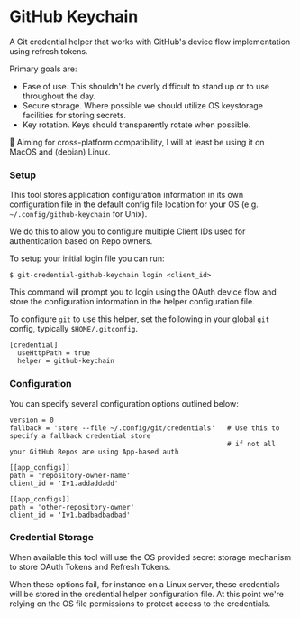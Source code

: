 # GitHub Keychain

A Git credential helper that works with GitHub's device flow implementation using refresh tokens.

Primary goals are:
- Ease of use. This shouldn't be overly difficult to stand up or to use throughout the day.
- Secure storage. Where possible we should utilize OS keystorage facilities for storing secrets.
- Key rotation. Keys should transparently rotate when possible.

🤞 Aiming for cross-platform compatibility, I will at least be using it on MacOS and (debian) Linux.


### Setup

This tool stores application configuration information in its own configuration file in
the default config file location for your OS (e.g. `~/.config/github-keychain` for Unix).

We do this to allow you to configure multiple Client IDs used for authentication based on Repo owners.

To setup your initial login file you can run:

```
$ git-credential-github-keychain login <client_id>
```

This command will prompt you to login using the OAuth device flow and store the configuration information
in the helper configuration file.

To configure `git` to use this helper, set the following in your global `git` config, typically `$HOME/.gitconfig`.

```
[credential]
  useHttpPath = true
  helper = github-keychain
```

### Configuration

You can specify several configuration options outlined below:

```
version = 0
fallback = 'store --file ~/.config/git/credentials'   # Use this to specify a fallback credential store
                                                      # if not all your GitHub Repos are using App-based auth

[[app_configs]]
path = 'repository-owner-name'
client_id = 'Iv1.addaddadd'

[[app_configs]]
path = 'other-repository-owner'
client_id = 'Iv1.badbadbadbad'
```

### Credential Storage

When available this tool will use the OS provided secret storage mechanism to store OAuth Tokens
and Refresh Tokens.

When these options fail, for instance on a Linux server, these credentials will be stored in the
credential helper configuration file. At this point we're relying on the OS file permissions to
protect access to the credentials.
